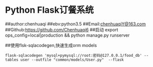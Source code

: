 Python Flask订餐系统
=========================
##author:chenhuaqi
##ebv:python3.5
##Email:chenhuaqiY@163.com
##Github:https://github.com/Chenhuaqi6
##启动
     export ops_config=local|production && python manage.py runserver


##使用flsk-sqlacodegen,快速生成orm models


    flask-sqlacodegen 'mysql+pymysql://root:密码@127.0.0.1/food_db' --tables user --outfile "common/models/User.py"  --flask
  